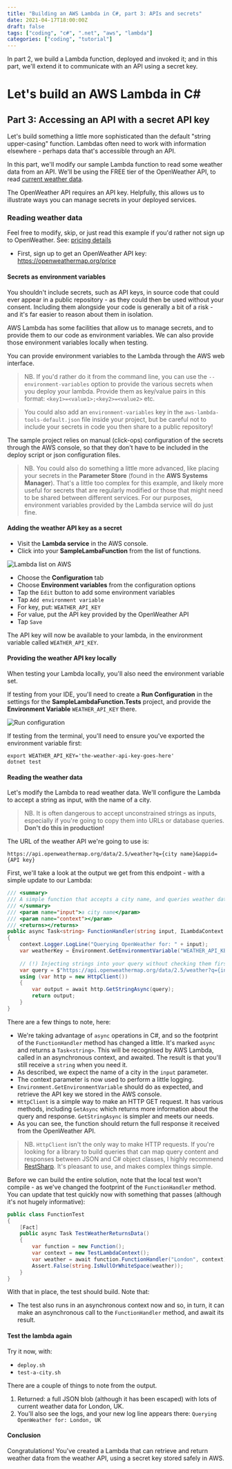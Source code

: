 ```yaml
---
title: "Building an AWS Lambda in C#, part 3: APIs and secrets"
date: 2021-04-17T18:00:00Z
draft: false
tags: ["coding", "c#", ".net", "aws", "lambda"]
categories: ["coding", "tutorial"]
---
```


In part 2, we build a Lambda function, deployed and invoked it; and in this part, we'll extend it to communicate with an API using a secret key.

# Let's build an AWS Lambda in C#

## Part 3: Accessing an API with a secret API key

Let's build something a little more sophisticated than the default "string upper-casing" function. Lambdas often need to work with information elsewhere - perhaps data that's accessible through an API.

In this part, we'll modify our sample Lambda function to read some weather data from an API. We'll be using the FREE tier of the OpenWeather API, to read [current weather data](https://openweathermap.org/current).

The OpenWeather API requires an API key. Helpfully, this allows us to illustrate ways you can manage secrets in your deployed services.

### Reading weather data

Feel free to modify, skip, or just read this example if you'd rather not sign up to OpenWeather. See: [pricing details](https://openweathermap.org/price)

* First, sign up to get an OpenWeather API key: https://openweathermap.org/price

#### Secrets as environment variables

You shouldn't include secrets, such as API keys, in source code that could ever appear in a public repository - as they could then be used without your consent. Including them alongside your code is generally a bit of a risk - and it's far easier to reason about them in isolation.

AWS Lambda has some facilities that allow us to manage secrets, and to provide them to our code as environment variables. We can also provide those environment variables locally when testing.

You can provide environment variables to the Lambda through the AWS web interface.

> NB. If you'd rather do it from the command line, you can use the `--environment-variables` option to provide the various secrets when you deploy your lambda. Provide them as key/value pairs in this format: `<key1>=<value1>;<key2>=<value2>` etc.

> You could also add an `environment-variables` key in the `aws-lambda-tools-default.json` file inside your project, but be careful not to include your secrets in code you then share to a public repository!

The sample project relies on manual (click-ops) configuration of the secrets through the AWS console, so that they don't have to be included in the deploy script or json configuration files.

> NB. You could also do something a little more advanced, like placing your secrets in the **Parameter Store** (found in the **AWS Systems Manager**). That's a little too complex for this example, and likely more useful for secrets that are regularly modified or those that might need to be shared between different services. For our purposes, environment variables provided by the Lambda service will do just fine.

#### Adding the weather API key as a secret

* Visit the **Lambda service** in the AWS console.
* Click into your **SampleLambaFunction** from the list of functions.

![Lambda list on AWS](/csharp-aws-lambda-tutorial/005-lambda-listed.png)

* Choose the **Configuration** tab
* Choose **Environment variables** from the configuration options
* Tap the `Edit` button to add some environment variables
* Tap `Add environment variable`
* For key, put: `WEATHER_API_KEY`
* For value, put the API key provided by the OpenWeather API
* Tap `Save`

The API key will now be available to your lambda, in the environment variable called `WEATHER_API_KEY`.

#### Providing the weather API key locally

When testing your Lambda locally, you'll also need the environment variable set.

If testing from your IDE, you'll need to create a **Run Configuration** in the settings for the **SampleLambdaFunction.Tests** project, and provide the **Environment Variable** `WEATHER_API_KEY` there.

![Run configuration](/csharp-aws-lambda-tutorial/003.5-run-configuration.png)

If testing from the terminal, you'll need to ensure you've exported the environment variable first:

```
export WEATHER_API_KEY='the-weather-api-key-goes-here'
dotnet test
```

#### Reading the weather data

Let's modify the Lambda to read weather data. We'll configure the Lambda to accept a string as input, with the name of a city.

> NB. It is often dangerous to accept unconstrained strings as inputs, especially if you're going to copy them into URLs or database queries. **Don't do this in production!**

The URL of the weather API we're going to use is:

```url
https://api.openweathermap.org/data/2.5/weather?q={city name}&appid={API key}
```

First, we'll take a look at the output we get from this endpoint - with a simple update to our Lambda:

```csharp
/// <summary>
/// A simple function that accepts a city name, and queries weather data for that city.
/// </summary>
/// <param name="input">a city name</param>
/// <param name="context"></param>
/// <returns></returns>
public async Task<string> FunctionHandler(string input, ILambdaContext context)
{
	context.Logger.LogLine("Querying OpenWeather for: " + input);
	var weatherKey = Environment.GetEnvironmentVariable("WEATHER_API_KEY");
	
	// (!) Injecting strings into your query without checking them first is dangerous. Don't do it in production!
	var query = $"https://api.openweathermap.org/data/2.5/weather?q={input}&appid={weatherKey}";
	using (var http = new HttpClient())
	{
		var output = await http.GetStringAsync(query);
		return output;
	}
}
```

There are a few things to note, here:

* We're taking advantage of `async` operations in C#, and so the footprint of the `FunctionHandler` method has changed a little. It's marked `async` and returns a `Task<string>`. This will be recognised by AWS Lambda, called in an asynchronous context, and awaited. The result is that you'll still receive a `string` when you need it.
* As described, we expect the name of a city in the `input` parameter.
* The context parameter is now used to perform a little logging.
* `Environment.GetEnvironmentVariable` should do as expected, and retrieve the API key we stored in the AWS console.
* `HttpClient` is a simple way to make an HTTP GET request. It has various methods, including `GetAsync` which returns more information about the query and response. `GetStringAsync` is simpler and meets our needs.
* As you can see, the function should return the full response it received from the OpenWeather API.

> NB. `HttpClient` isn't the only way to make HTTP requests. If you're looking for a library to build queries that can map query content and responses between JSON and C# object classes, I highly recommend [RestSharp](https://restsharp.dev/). It's pleasant to use, and makes complex things simple.

Before we can build the entire solution, note that the local test won't compile - as we've changed the footprint of the `FunctionHandler` method. You can update that test quickly now with something that passes (although it's not hugely informative):

```csharp
public class FunctionTest
{
	[Fact]
	public async Task TestWeatherReturnsData()
	{
		var function = new Function();
		var context = new TestLambdaContext();
		var weather = await function.FunctionHandler("London", context);
		Assert.False(string.IsNullOrWhiteSpace(weather));
	}
}
```

With that in place, the test should build. Note that:

* The test also runs in an asynchronous context now and so, in turn, it can make an asynchronous call to the `FunctionHandler` method, and await its result.

#### Test the lambda again

Try it now, with:

* `deploy.sh`
* `test-a-city.sh`

There are a couple of things to note from the output.

1. Returned: a full JSON blob (although it has been escaped) with lots of current weather data for London, UK.
2. You'll also see the logs, and your new log line appears there:
   `Querying OpenWeather for: London, UK`

#### Conclusion

Congratulations! You've created a Lambda that can retrieve and return weather data from the weather API, using a secret key stored safely in AWS.